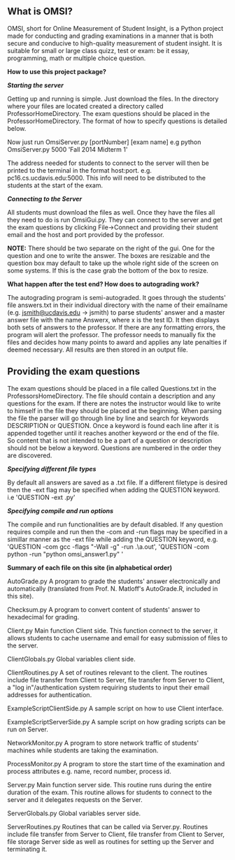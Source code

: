 
<h2>What is OMSI?</h2>

OMSI, short for Online Measurement of Student Insight, is a Python project made for conducting and grading examinations in a manner that is
both secure and conducive to high-quality measurement of student insight. It is suitable for small or large class quizz, test or exam:
be it essay, programming, math or multiple choice question.

<b>How to use this project package?</b>

<b><i>Starting the server</i></b>

Getting up and running is simple. Just download the files. In the directory where your files are located created a directory called ProfessorHomeDirectory. The exam questions should be placed in the ProfessorHomeDirectory. The format of how to specify questions is detailed below. 

Now just run OmsiServer.py [portNumber] [exam name] e.g python OmsiServer.py 5000 'Fall 2014 Midterm 1'

The address needed for students to connect to the server will then be printed to the terminal in the format host:port. e.g. pc16.cs.ucdavis.edu:5000. This info will need to be distributed to the students at the start of the exam. 

<b><i>Connecting to the Server</i></b>

All students must download the files as well. Once they have the files all they need to do is run OmsiGui.py. They can connect to the server and get the exam questions by clicking File->Connect and providing their student email and the host and port provided by the professor.

<b>NOTE:</b> There should be two separate on the right of the gui. One for the question and one to write the answer. The boxes are resizable and the question box may default to take up the whole right side of the screen on some systems. If this is the case grab the bottom of the box to resize.

<b>What happen after the test end? How does to autograding work?</b>

The autograding program is semi-autograded. It goes through the students' file answers.txt in their individual directory with the name of
their emailname (e.g. jsmith@ucdavis.edu -> jsmith) to parse students' answer and a master answer file with the name Answerx, where x is
the test ID. It then displays both sets of answers to the professor. If there are any formatting errors, the program will alert the
professor. The professor needs to manually fix the files and decides how many points to award and applies any
late penalties if deemed necessary. All results are then stored in an output file.


<h2>Providing the exam questions</h2>

  The exam questions should be placed in a file called Questions.txt in the ProfessorsHomeDirectory. The file should contain a description and any questions for the exam. If there are notes the instructor would like to write to himself in the file they should be placed at the beginning. When parsing the file the parser will go through line by line and search for keywords DESCRIPTION or QUESTION. Once a keyword is found each line after it is appended together until it reaches another keyword or the end of the file. So content that is not intended to be a part of a question or description should not be below a keyword. Questions are numbered in the order they are discovered.
  
  <b><i>Specifying different file types</i></b>
  
By default all answers are saved as a .txt file. If a different filetype is desired then the -ext flag may be specified when adding the QUESTION keyword. i.e 'QUESTION -ext .py'
    
  <b><i>Specifying compile and run options</i></b>
  
The compile and run functionalities are by default disabled. If any question requires compile and run then the -com and -run flags may be specified in a simillar manner as the -ext file while adding the QUESTION keyword, e.g. 'QUESTION -com gcc -flags "-Wall -g" -run .\a.out', 'QUESTION -com python -run "python omsi_answer1.py" '
    
    
<b>Summary of each file on this site (in alphabetical order)</b>

AutoGrade.py
A program to grade the students' answer electronically and automatically (translated from Prof. N. Matloff's AutoGrade.R, included in this site).

Checksum.py
A program to convert content of students' answer to hexadecimal for grading.

Client.py
Main function Client side. This function connect to the server, it allows students to cache username and email for easy submission of files to the server.

ClientGlobals.py
Global variables client side.

ClientRoutines.py
A set of routines relevant to the client. The routines include file transfer from Client to Server, file transfer from Server to Client,
a "log in"/authentication system requiring students to input their email addresses for authentication.

ExampleScriptClientSide.py
A sample script on how to use Client interface.

ExampleScriptServerSide.py
A sample script on how grading scripts can be run on Server.

NetworkMonitor.py
A program to store network traffic of students' machines while students are taking the examination.

ProcessMonitor.py
A program to store the start time of the examination and process attributes e.g. name, record number, process id.

Server.py
Main function server side. This routine runs during the entire duration of the exam. This routine allows for
students to connect to the server and it delegates requests on the Server.

ServerGlobals.py
Global variables server side.

ServerRoutines.py
Routines that can be called via Server.py. Routines include file transfer from Server to Client, file transfer from Client to Server, file storage Server side
as well as routines for setting up the Server and terminating it.
